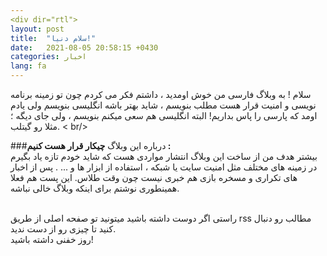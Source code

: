 ```yaml
---
<div dir="rtl">
layout: post
title:  "سلام دنیا!"
date:   2021-08-05 20:58:15 +0430
categories: اخبار
lang: fa
---
```


  سلام ! به وبلاگ فارسی من خوش اومدید ، داشتم فکر می کردم چون تو زمینه برنامه نویسی و امنیت قرار هست مطلب بنویسم ، شاید بهتر باشه انگلیسی بنویسم ولی یادم اومد که پارسی را پاس بداریم!
  البته انگلیسی هم سعی میکنم بنویسم ، ولی جای دیگه ؛ مثلا رو گیتلب.
< br/>
  
  ###درباره این وبلاگ
  **چیکار قرار هست کنیم :**<br/>
  بیشتر هدف من از ساخت این وبلاگ انتشار مواردی هست که شاید خودم تازه یاد بگیرم در زمینه های مختلف مثل امنیت سایت یا شبکه ، استفاده از ابزار ها و ... .
  پس از اخبار های تکراری و مسخره بازی هم خبری نیست چون وقت طلاس.
  این پست هم فعلا همینطوری نوشتم برای اینکه وبلاگ خالی نباشه.
  
  <br/>
  راستی اگر دوست داشته باشید میتونید تو صفحه اصلی از طریق rss مطالب رو دنبال کنید تا چیزی رو از دست ندید.
  <br/>
  روز خفنی داشته باشید!
